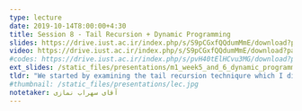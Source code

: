 ```yaml
---
type: lecture
date: 2019-10-14T8:00:00+4:30
title: Session 8 - Tail Recursion + Dynamic Programming
slides: https://drive.iust.ac.ir/index.php/s/S9pCGxfQQdumMmE/download?path=%2FSlides&files=S8.pdf
video: https://drive.iust.ac.ir/index.php/s/S9pCGxfQQdumMmE/download?path=%2FVideos&files=S8.mp4
#codes: https://drive.iust.ac.ir/index.php/s/pvH40tElHCvu3MG/download?path=%2FCode&files=S5.zip
ext_slides: /static_files/presentations/m1_week5_and_6_dynamic_programming.zip
tldr: "We started by examining the tail recursion techniqure which I did not explain well last session. Next, we explained the concept of dynamic programming with first the fibonacci series and then with the Money Change problem. We will continue our discussion on dynamic programming next week."
#thumbnail: /static_files/presentations/lec.jpg
notetaker: آقای سهراب نمازی
---
```

